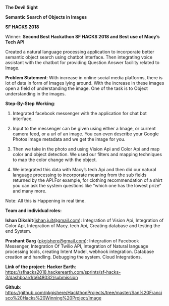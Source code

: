 **The Devil Sight**


**Semantic Search of Objects in Images**



**SF HACKS 2018**


Winner: **Second Best Hackathon SF HACKS 2018 and Best use of Macy’s Tech API**



Created a natural language processing application to incorporate better semantic object search using chatbot interface. Then integrating voice assistant with the chatbot for providing  Question Answer facility related to Image.



**Problem Statement**: 
With increase in online social media platforms, there is lot of data in form of Images lying around. With the increase in these images open a field of understanding the image. One of the task is to Object understanding in the images.


**Step-By-Step Working**:
1. Integrated facebook messenger with the application for chat bot interface. 



2. Input to the messenger can be given using either a Image, or current camera feed, or a url of an image. You can even describe your Google Photos image metadata and we get the image for you. 



3. Then we take in the photo and using Vision Api and Color Api and map color and object detection. We used our filters and mapping techniques to map the color change with the object. 




4. We integrated this data with Macy’s tech Api and then did our natural language processing to incorporate meaning from the sub fields returned by the API.For example, for clothing recommendation of a shirt you can ask the system questions like  “which one has the lowest prize” and many more.


Note: All this is Happening in real time.


**Team and individual roles:**


**Ishan Dikshit**(ishan.juit@gmail.com): Integration of Vision Api, Integration of Color Api, Integration of Macy. tech Api, Creating database and testing the end System.


**Prashant Garg** (pkgishere@gmail.com): Integration of Facebook Messenger, Integration Of Twilio API, Integration of Natural language processing tools, creating Intent Model, webhook integration. Database creation and handling. Debugging the system. Cloud Integrations.






**Link of the project:**
**Hacker Earth**: https://sfhacks2018.hackerearth.com/sprints/sf-hacks-3/dashboard/b648032/submission



**Github**:
https://github.com/pkgishere/HackthonProjects/tree/master/San%20Francisco%20Hacks%20Winning%20Project/Image




